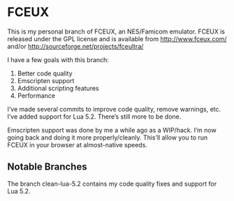FCEUX
=====

This is my personal branch of FCEUX, an NES/Famicom emulator. FCEUX is released
under the GPL license and is available from http://www.fceux.com/ and/or
http://sourceforge.net/projects/fceultra/

I have a few goals with this branch:

1) Better code quality
2) Emscripten support
3) Additional scripting features
4) Performance

I’ve made several commits to improve code quality, remove warnings, etc. I’ve
added support for Lua 5.2. There’s still more to be done.

Emscripten support was done by me a while ago as a WIP/hack. I’m now going back
and doing it more properly/cleanly. This’ll allow you to run FCEUX in your
browser at almost-native speeds.

Notable Branches
----------------

The branch clean-lua-5.2 contains my code quality fixes and support for Lua
5.2.

